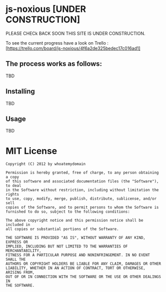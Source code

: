 js-noxious [UNDER CONSTRUCTION]
=============

PLEASE CHECk BACK SOON THIS SITE IS UNDER CONSTRUCTION. 

To see the current progress have a look on Trello : [https://trello.com/board/js-noxious/4f6a2de325bedec17c016ad1]


The process works as follows: 
-----------------------------
TBD

Installing
----------
TBD

Usage
-----
TBD 

MIT License
===========

    Copyright (C) 2012 by whoatemydomain
    
    Permission is hereby granted, free of charge, to any person obtaining a copy
    of this software and associated documentation files (the "Software"), to deal
    in the Software without restriction, including without limitation the rights
    to use, copy, modify, merge, publish, distribute, sublicense, and/or sell
    copies of the Software, and to permit persons to whom the Software is
    furnished to do so, subject to the following conditions:
    
    The above copyright notice and this permission notice shall be included in
    all copies or substantial portions of the Software.
    
    THE SOFTWARE IS PROVIDED "AS IS", WITHOUT WARRANTY OF ANY KIND, EXPRESS OR
    IMPLIED, INCLUDING BUT NOT LIMITED TO THE WARRANTIES OF MERCHANTABILITY,
    FITNESS FOR A PARTICULAR PURPOSE AND NONINFRINGEMENT. IN NO EVENT SHALL THE
    AUTHORS OR COPYRIGHT HOLDERS BE LIABLE FOR ANY CLAIM, DAMAGES OR OTHER
    LIABILITY, WHETHER IN AN ACTION OF CONTRACT, TORT OR OTHERWISE, ARISING FROM,
    OUT OF OR IN CONNECTION WITH THE SOFTWARE OR THE USE OR OTHER DEALINGS IN
    THE SOFTWARE.
